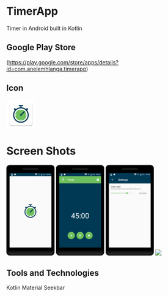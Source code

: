 # TimerApp

Timer in Android built in Kotlin

## Google Play Store 
(https://play.google.com/store/apps/details?id=com.anelemhlanga.timerapp)

## Icon
<img src="art/icon.png" width="15%" />

# Screen Shots
<img src="art/1.png" width="25%" />
<img src="art/2.png" width="25%" />
<img src="art/3.png" width="25%" />
<img src="art/4.png" width="25%" />

## Tools and Technologies
Kotlin
Material Seekbar

